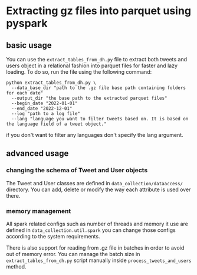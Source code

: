 # Extracting gz files into parquet using pyspark


## basic usage

You can use the `extract_tables_from_dh.py` file to extract both tweets and users object in a relational fashion
into parquet files for faster and lazy loading. To do so, run the file using the following command:

```
python extract_tables_from_dh.py \
  --data_base_dir "path to the .gz file base path containing folders for each date"
  --output_dir "the base path to the extracted parquet files"
  --begin_date "2022-01-01"
  --end_date "2022-12-01"
  --log "path to a log file"
  --lang "language you want to filter tweets based on. It is based on the language field of a tweet object."
```

if you don't want to filter any languages don't specify the lang argument.

## advanced usage

### changing the schema of Tweet and User objects

The Tweet and User classes are defined in `data_collection/dataaccess/` directory. You can add, delete or modify the 
way each attribute is used over there.

### memory management

All spark related configs such as number of threads and memory it use are defined in `data_collection.util.spark` you
can change those configs according to the system requirements.

There is also support for reading from .gz file in batches in order to avoid out of memory error. You can manage the
batch size in `extract_tables_from_dh.py` script manually inside `process_tweets_and_users` method.
